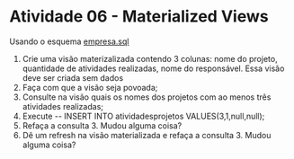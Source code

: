 <h1> Atividade 06 - Materialized Views </h1>
<p>
    Usando o esquema <a href = ""> empresa.sql </a>
</p>
<ol>
    <li>
        Crie uma visão materizalizada contendo 3 colunas: nome do projeto, quantidade de atividades realizadas, nome do responsável. Essa visão deve ser criada sem dados
    </li>
    <li>
        Faça com que a visão seja povoada;
    </li>
    <li>
        Consulte na visão quais os nomes dos projetos com ao menos três atividades realizadas;
    </li>
    <li>
        Execute -- INSERT INTO atividadesprojetos VALUES(3,1,null,null);
    </li>
    <li>
        Refaça a consulta 3. Mudou alguma coisa?
    </li>
    <li>
        Dê um refresh na visão materializada e refaça a consulta 3. Mudou alguma coisa?
    </li>
</ol>